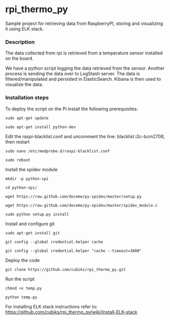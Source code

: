 rpi_thermo_py
=============

Sample project for retrieving data from RaspberryPI, storing and visualizing it using ELK stack.

### Description

The data collected from rpi is retrieved from a temperature sensor installed on the board.

We have a python script logging the data retrieved from the sensor. Another process is sending the data over to LogStash server. The data is filtered/manipulated and persisted in ElasticSearch. Kibana is then used to visualize the data.

### Installation steps

To deploy the script on the Pi install the following prerequisites:


`sudo apt-get update`

`sudo apt-get install python-dev`


Edit the raspi-blacklist.conf and uncomment the line: blacklist i2c-bcm2708, then restart

`sudo nano /etc/modprobe.d/raspi-blacklist.conf`

`sudo reboot`


Install the spidev module

`mkdir -p python-spi`

`cd python-spi/`

`wget https://raw.github.com/doceme/py-spidev/master/setup.py`

`wget https://raw.github.com/doceme/py-spidev/master/spidev_module.c`

`sudo python setup.py install`


Install and configure git

`sudo apt-get install git`

`git config --global credential.helper cache`

`git config --global credential.helper "cache --timeout=3600"`


Deploy the code

`git clone https://github.com/cubiks/rpi_thermo_py.git`


Run the script

`chmod +x temp.py `

`python temp.py`


For installing ELK stack instructions refer to: https://github.com/cubiks/rpi_thermo_py/wiki/Install-ELK-stack
